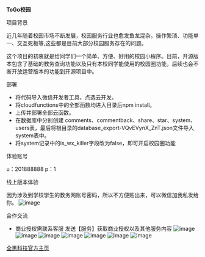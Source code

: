 

**ToGo校园**

项目背景

近几年随着校园市场不断发展，校园服务行业也愈发鱼龙混杂。操作繁琐、功能单一、交互死板等,这些都是目前大部分校园服务存在的问题。

这个项目的初衷就是给同学们一个简单、方便、好用的校园小程序。目前，开源版本包含了基础的教务查询功能以及只有本校同学能使用的校园圈功能，后续也会不断开放运营版本的功能到开源项目中。

部署

- 将代码导入微信开发者工具，点选云开发。
- 将cloudfunctions中的全部函数均进入目录后npm install。
- 上传并部署全部云函数。
- 在数据库中分别创建 comments、commentback、share、star、system、users表，最后将根目录的database_export-VQvEVynX_ZnT.json文件导入system表中。
- 将system记录中的is_wx_killer字段改为false，即可开启校园圈功能

体验账号

u：201888888
p：1



线上版本体验

因为涉及到学校学生的教务网账号密码，所以不方便贴出来，可以微信加我私发给你。
![image](.idea/13081623834352_.pic_hd.jpg)


合作交流
- 商业授权需联系客服 发送【服务】获取商业授权以及其他服务内容
![image](.idea/13251623840420_.pic.jpg)
![image](.idea/13261623840424_.pic_hd.jpg)
![image](.idea/13271623840428_.pic_hd.jpg)
![image](.idea/13281623840432_.pic_hd.jpg)
![image](.idea/13291623840437_.pic_hd.jpg)
![image](.idea/13301623840443_.pic_hd.jpg)
![image](.idea/13311623840448_.pic.jpg)

[全黑科技官方主页](http://www.abtwork.com/?fileGuid=T6yPgqJ8v9PKXHqc)

